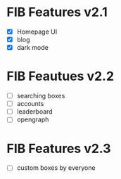 # FIB Features v2.1

- [x] Homepage UI
- [x] blog
- [x] dark mode

# FIB Feautues v2.2

- [ ] searching boxes
- [ ] accounts
- [ ] leaderboard
- [ ] opengraph

# FIB Features v2.3

- [ ] custom boxes by everyone
